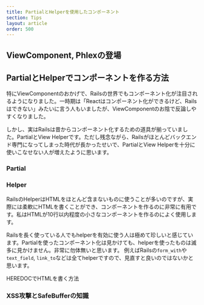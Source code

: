 ```yaml
---
title: PartialとHelperを使用したコンポーネント
section: Tips
layout: article
order: 500
---
```


## ViewComponent, Phlexの登場


## PartialとHelperでコンポーネントを作る方法

特にViewComponentのおかげで、Railsの世界でもコンポーネント化が注目されるようになりました。一時期は「Reactはコンポーネント化ができるけど、Railsはできない」みたいに言う人もいましたが、ViewComponentのお陰で反論しやすくなりました。

しかし、実はRailsは昔からコンポーネント化するための道具が揃っていました。PartialとView Helperです。ただし残念ながら、Railsがほとんどバックエンド専門になってしまった時代が長かったせいで、PartialとView Helperを十分に使いこなせない人が増えたように思います。

### Partial


### Helper

RailsのHelperはHTMLをほとんど含まないものに使うことが多いのですが、実際には柔軟にHTMLを書くことができ、コンポーネントを作るのに非常に有用です。私はHTMLが10行以内程度の小さなコンポーネントを作るのによく使用します。

Railsを長く使っている人でもhelperを有効に使う人は極めて珍しいと感じています。Partialを使ったコンポーネント化は見かけても、helperを使ったものは滅多に見かけません。非常に勿体無いと思います。 例えばRailsの`form_with`や`text_field`, `link_to`などは全てhelperですので、見直すと良いのではないかと思います。

HEREDOCでHTMLを書く方法

### XSS攻撃とSafeBufferの知識
